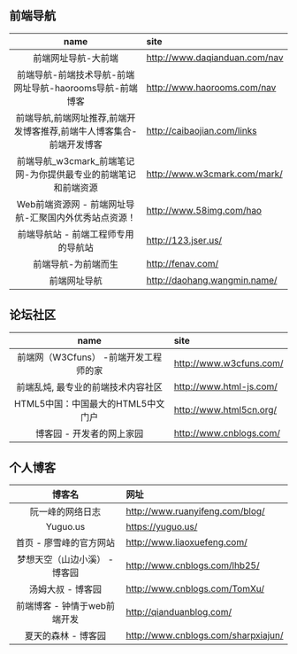 ## 前端导航
|name|site|
|:---:|:---|
前端网址导航-大前端| http://www.daqianduan.com/nav 
前端导航-前端技术导航-前端网址导航-haorooms导航-前端博客| http://www.haorooms.com/nav
前端导航,前端网址推荐,前端开发博客推荐,前端牛人博客集合-前端开发博客| http://caibaojian.com/links
前端导航_w3cmark_前端笔记网-为你提供最专业的前端笔记和前端资源| http://www.w3cmark.com/mark/
Web前端资源网 - 前端网址导航-汇聚国内外优秀站点资源！| http://www.58img.com/hao
前端导航站 - 前端工程师专用的导航站| http://123.jser.us/
前端导航-为前端而生| http://fenav.com/
前端网址导航| http://daohang.wangmin.name/

## 论坛社区
|name|site|
|:---:|:---|
前端网（W3Cfuns） -前端开发工程师的家| http://www.w3cfuns.com/
前端乱炖, 最专业的前端技术内容社区| http://www.html-js.com/
HTML5中国：中国最大的HTML5中文门户| http://www.html5cn.org/
博客园 - 开发者的网上家园| http://www.cnblogs.com/

## 个人博客
|博客名|网址|
|:----:|:----|
|阮一峰的网络日志| http://www.ruanyifeng.com/blog/
|Yuguo.us| https://yuguo.us/
|首页 - 廖雪峰的官方网站| http://www.liaoxuefeng.com/
|梦想天空（山边小溪） - 博客园| http://www.cnblogs.com/lhb25/
|汤姆大叔 - 博客园| http://www.cnblogs.com/TomXu/
|前端博客 - 钟情于web前端开发| http://qianduanblog.com/
|夏天的森林 - 博客园| http://www.cnblogs.com/sharpxiajun/
